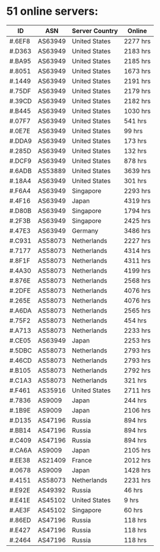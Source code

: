 # 51 online servers:

| ID | ASN | Server Country | Online |
| ------ | ------ | ------ | ------ |
| #.6EF8 | AS63949 | United States | 2277 hrs |
| #.D363 | AS63949 | United States | 2183 hrs |
| #.BA95 | AS63949 | United States | 2185 hrs |
| #.8051 | AS63949 | United States | 1673 hrs |
| #.1449 | AS63949 | United States | 2191 hrs |
| #.75DF | AS63949 | United States | 2179 hrs |
| #.39CD | AS63949 | United States | 2182 hrs |
| #.B445 | AS63949 | United States | 1030 hrs |
| #.07F7 | AS63949 | United States | 541 hrs |
| #.0E7E | AS63949 | United States | 99 hrs |
| #.DDA9 | AS63949 | United States | 173 hrs |
| #.285D | AS63949 | United States | 132 hrs |
| #.DCF9 | AS63949 | United States | 878 hrs |
| #.6ADB | AS53889 | United States | 3639 hrs |
| #.18A4 | AS63949 | United States | 301 hrs |
| #.F6A4 | AS63949 | Singapore | 2293 hrs |
| #.4F16 | AS63949 | Japan | 4319 hrs |
| #.D80B | AS63949 | Singapore | 1794 hrs |
| #.2F3B | AS63949 | Singapore | 2425 hrs |
| #.47E3 | AS63949 | Germany | 3486 hrs |
| #.C931 | AS58073 | Netherlands | 2227 hrs |
| #.7177 | AS58073 | Netherlands | 4314 hrs |
| #.8F1F | AS58073 | Netherlands | 4311 hrs |
| #.4A30 | AS58073 | Netherlands | 4199 hrs |
| #.876E | AS58073 | Netherlands | 2568 hrs |
| #.2DFE | AS58073 | Netherlands | 4076 hrs |
| #.265E | AS58073 | Netherlands | 4076 hrs |
| #.A6DA | AS58073 | Netherlands | 2565 hrs |
| #.75F2 | AS58073 | Netherlands | 454 hrs |
| #.A713 | AS58073 | Netherlands | 2233 hrs |
| #.CE05 | AS63949 | Japan | 2253 hrs |
| #.5DBC | AS58073 | Netherlands | 2793 hrs |
| #.46CD | AS58073 | Netherlands | 2793 hrs |
| #.B105 | AS58073 | Netherlands | 2792 hrs |
| #.C1A3 | AS58073 | Netherlands | 321 hrs |
| #.F461 | AS35916 | United States | 2711 hrs |
| #.7836 | AS9009 | Japan | 244 hrs |
| #.1B9E | AS9009 | Japan | 2106 hrs |
| #.D135 | AS47196 | Russia | 894 hrs |
| #.BB14 | AS47196 | Russia | 894 hrs |
| #.C409 | AS47196 | Russia | 894 hrs |
| #.CA6A | AS9009 | Japan | 2105 hrs |
| #.EE38 | AS21409 | France | 2012 hrs |
| #.0678 | AS9009 | Japan | 1428 hrs |
| #.4151 | AS58073 | Netherlands | 2231 hrs |
| #.E92E | AS49392 | Russia | 46 hrs |
| #.E41E | AS45102 | United States | 9 hrs |
| #.AE3F | AS45102 | Singapore | 60 hrs |
| #.86ED | AS47196 | Russia | 118 hrs |
| #.E427 | AS47196 | Russia | 118 hrs |
| #.2464 | AS47196 | Russia | 118 hrs |

